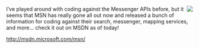 <img src="http://msdn.microsoft.com/msn/art/right_bnr_msn.jpg" align="right" />I&#8217;ve played around with coding against the Messenger APIs before, but it seems that MSN has really gone all out now and released a bunch of information for coding against their search, messenger, mapping services, and more&#8230; check it out on MSDN as of today!

<a href="http://msdn.microsoft.com/msn/" target="_blank" class="broken_link">http://msdn.microsoft.com/msn/</a>